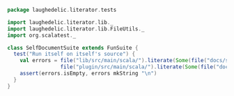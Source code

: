 
```scala
package laughedelic.literator.tests

import laughedelic.literator.lib._
import laughedelic.literator.lib.FileUtils._
import org.scalatest._

class SelfDocumentSuite extends FunSuite {
  test("Run itself on itself's source") {
    val errors = file("lib/src/main/scala/").literate(Some(file("docs/src/lib"))) ++
                 file("plugin/src/main/scala/").literate(Some(file("docs/src/plugin")))
    assert(errors.isEmpty, errors mkString "\n")
  }
}

```




[main/scala/FileUtils.scala]: ../../main/scala/FileUtils.scala.md
[main/scala/LanguageMap.scala]: ../../main/scala/LanguageMap.scala.md
[main/scala/LiteratorParsers.scala]: ../../main/scala/LiteratorParsers.scala.md
[main/scala/package.scala]: ../../main/scala/package.scala.md
[main/scala/Readme.md]: ../../main/scala/Readme.md.md
[test/scala/Test.scala]: Test.scala.md
